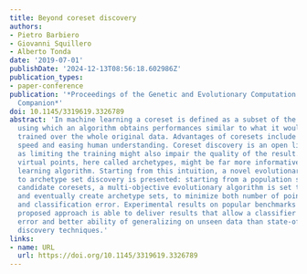```yaml
---
title: Beyond coreset discovery
authors:
- Pietro Barbiero
- Giovanni Squillero
- Alberto Tonda
date: '2019-07-01'
publishDate: '2024-12-13T08:56:18.602986Z'
publication_types:
- paper-conference
publication: '*Proceedings of the Genetic and Evolutionary Computation Conference
  Companion*'
doi: 10.1145/3319619.3326789
abstract: 'In machine learning a coreset is defined as a subset of the training set
  using which an algorithm obtains performances similar to what it would deliver if
  trained over the whole original data. Advantages of coresets include improving training
  speed and easing human understanding. Coreset discovery is an open line of research
  as limiting the training might also impair the quality of the result. Differently,
  virtual points, here called archetypes, might be far more informative for a machine
  learning algorithm. Starting from this intuition, a novel evolutionary approach
  to archetype set discovery is presented: starting from a population seeded with
  candidate coresets, a multi-objective evolutionary algorithm is set to modify them
  and eventually create archetype sets, to minimize both number of points in the set
  and classification error. Experimental results on popular benchmarks show that the
  proposed approach is able to deliver results that allow a classifier to obtain lower
  error and better ability of generalizing on unseen data than state-of-the-art coreset
  discovery techniques.'
links:
- name: URL
  url: https://doi.org/10.1145/3319619.3326789
---
```

